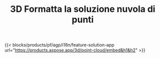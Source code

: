 ﻿---
title: 3D Formatta la soluzione nuvola di punti 
weight: 7730
url: /it/point-cloud
limit: 
description: Genera e visualizza in anteprima la nuvola di punti dai tuoi file 3D
---
{{< blocks/products/pf/agp/i18n/feature-solution-app url="https://products.aspose.app/3d/point-cloud/embed&h1&h2" >}} 
